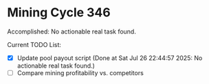 # Mining Cycle 346

Accomplished: No actionable real task found.

Current TODO List:

- [x] Update pool payout script  (Done at Sat Jul 26 22:44:57 2025: No actionable real task found.)
- [ ] Compare mining profitability vs. competitors